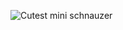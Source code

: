 ![Cutest mini schnauzer](http://www.tlcschnauzers.com/images/In_Use_Photos/Black/01_09_16_black_male_1.jpg)
